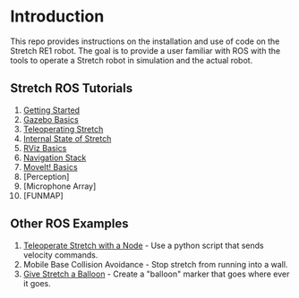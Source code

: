 # Introduction

This repo provides instructions on the installation and use of code on the Stretch RE1 robot. The goal is to provide a user familiar with ROS with the tools to operate a Stretch robot in simulation and the actual robot.

## Stretch ROS Tutorials
1. [Getting Started](getting_started.md)
2. [Gazebo Basics](gazebo_basics.md)
3. [Teleoperating Stretch](teleoperating_stretch.md)
4. [Internal State of Stretch](internal_state_of_stretch.md)
5. [RViz Basics](rviz_basics.md)
6. [Navigation Stack](navigation_stack.md)
7. [MoveIt! Basics](moveit_basics.md)
8. [Perception]
9. [Microphone Array]
10. [FUNMAP]


## Other ROS Examples

1. [Teleoperate Stretch with a Node](example_1.md) - Use a python script that sends velocity commands.  
2. Mobile Base Collision Avoidance - Stop stretch from running into a wall.
3. [Give Stretch a Balloon](example_3.md) - Create a "balloon" marker that goes where ever it goes.
